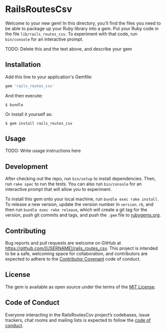 # RailsRoutesCsv

Welcome to your new gem! In this directory, you'll find the files you need to be able to package up your Ruby library into a gem. Put your Ruby code in the file `lib/rails_routes_csv`. To experiment with that code, run `bin/console` for an interactive prompt.

TODO: Delete this and the text above, and describe your gem

## Installation

Add this line to your application's Gemfile:

```ruby
gem 'rails_routes_csv'
```

And then execute:

    $ bundle

Or install it yourself as:

    $ gem install rails_routes_csv

## Usage

TODO: Write usage instructions here

## Development

After checking out the repo, run `bin/setup` to install dependencies. Then, run `rake spec` to run the tests. You can also run `bin/console` for an interactive prompt that will allow you to experiment.

To install this gem onto your local machine, run `bundle exec rake install`. To release a new version, update the version number in `version.rb`, and then run `bundle exec rake release`, which will create a git tag for the version, push git commits and tags, and push the `.gem` file to [rubygems.org](https://rubygems.org).

## Contributing

Bug reports and pull requests are welcome on GitHub at https://github.com/[USERNAME]/rails_routes_csv. This project is intended to be a safe, welcoming space for collaboration, and contributors are expected to adhere to the [Contributor Covenant](http://contributor-covenant.org) code of conduct.

## License

The gem is available as open source under the terms of the [MIT License](https://opensource.org/licenses/MIT).

## Code of Conduct

Everyone interacting in the RailsRoutesCsv project’s codebases, issue trackers, chat rooms and mailing lists is expected to follow the [code of conduct](https://github.com/[USERNAME]/rails_routes_csv/blob/master/CODE_OF_CONDUCT.md).
